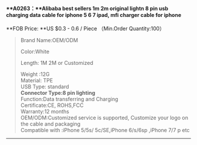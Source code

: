 #### **A0263：**Alibaba best sellers 1m 2m original lightn 8 pin usb charging data cable for iphone 5 6 7 ipad, mfi charger cable for iphone

**FOB Price: **US $0.3 - 0.6 / Piece （Min.Order Quantity:100）

> Brand Name:OEM/ODM
>
> Color:White
>
> Length: 1M 2M or Customized
>
> Weight :12G  
> Material: TPE  
> USB Type: standard  
> **Connector Type:8 pin lighting**  
> Function:Data transferring and Charging  
> Certificate:CE, ROHS,FCC  
> Warranty:12 months  
> OEM/ODM:Customized service is supported, Customize your logo on the cable and packaging  
> Compatible with :iPhone 5/5s/ 5c/SE,iPhone 6/s/6sp ,iPhone 7/7 p etc

---



